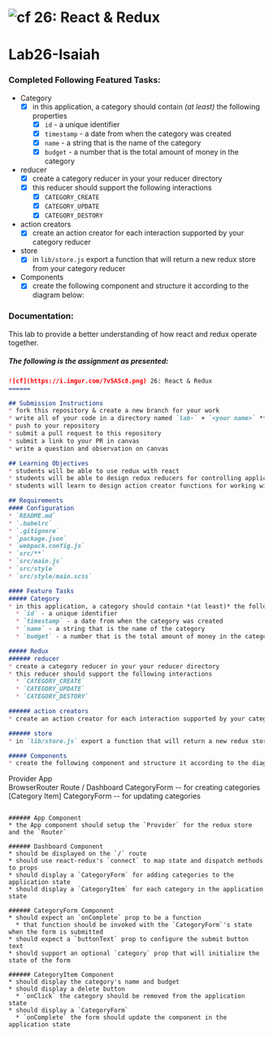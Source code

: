 ![cf](https://i.imgur.com/7v5ASc8.png) 26: React & Redux
======

# Lab26-Isaiah

### Completed Following Featured Tasks:
+ Category
  * [x] in this application, a category should contain *(at least)* the following properties
    * [x] `id` - a unique identifier
    * [x] `timestamp` - a date from when the category was created
    * [x] `name` - a string that is the name of the category
    * [x] `budget` - a number that is the total amount of money in the category
+ reducer
  * [x] create a category reducer in your your reducer directory
  * [x] this reducer should support the following interactions
    * [x] `CATEGORY_CREATE`
    * [x] `CATEGORY_UPDATE`
    * [x] `CATEGORY_DESTORY`
+ action creators
  * [x] create an action creator for each interaction supported by your category reducer
+ store
  * [x] in `lib/store.js` export a function that will return a new redux store from your category reducer
+ Components
  * [x] create the following component and structure it according to the diagram below:

### Documentation:
This lab to provide a better understanding of how react and redux operate together.

##### The following is the assignment as presented:

```md
![cf](https://i.imgur.com/7v5ASc8.png) 26: React & Redux
======

## Submission Instructions
* fork this repository & create a new branch for your work
* write all of your code in a directory named `lab-` + `<your name>` **e.g.** `lab-susan`
* push to your repository
* submit a pull request to this repository
* submit a link to your PR in canvas
* write a question and observation on canvas

## Learning Objectives
* students will be able to use redux with react
* students will be able to design redux reducers for controlling application state
* students will learn to design action creator functions for working with redux

## Requirements  
#### Configuration  
* `README.md`
* `.babelrc`
* `.gitignore`
* `package.json`
* `webpack.config.js`
* `src/**`
* `src/main.js`
* `src/style`
* `src/style/main.scss`

#### Feature Tasks
##### Category
* in this application, a category should contain *(at least)* the following properties
  * `id` - a unique identifier
  * `timestamp` - a date from when the category was created
  * `name` - a string that is the name of the category
  * `budget` - a number that is the total amount of money in the category

##### Redux
###### reducer
* create a category reducer in your your reducer directory
* this reducer should support the following interactions
  * `CATEGORY_CREATE`
  * `CATEGORY_UPDATE`
  * `CATEGORY_DESTORY`

###### action creators
* create an action creator for each interaction supported by your category reducer

###### store
* in `lib/store.js` export a function that will return a new redux store from your category reducer

##### Components
* create the following component and structure it according to the diagram below:
```
Provider
  App  
    BrowserRouter
      Route / Dashboard
        CategoryForm -- for creating categories
        [Category Item]
           CategoryForm  -- for updating categories
```

###### App Component
* the App component should setup the `Provider` for the redux store and the `Router`

###### Dashboard Component
* should be displayed on the `/` route
* should use react-redux's `connect` to map state and dispatch methods to props
* should display a `CategoryForm` for adding categories to the application state
* should display a `CategoryItem` for each category in the application state

###### CategoryForm Component
* should expect an `onComplete` prop to be a function
  * that function should be invoked with the `CategoryForm`'s state when the form is submitted
* should expect a `buttonText` prop to configure the submit button text
* should support an optional `category` prop that will initialize the state of the form

###### CategoryItem Component
* should display the category's name and budget
* should display a delete button
  * `onClick` the category should be removed from the application state
* should display a `CategoryForm`
  * `onComplete` the form should update the component in the application state
```
